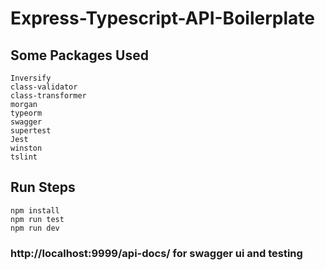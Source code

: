 # Express-Typescript-API-Boilerplate

## Some Packages Used

```
Inversify
class-validator
class-transformer
morgan
typeorm
swagger
supertest
Jest
winston
tslint
```

## Run Steps

```
npm install
npm run test
npm run dev
```

### http://localhost:9999/api-docs/ for swagger ui and testing
